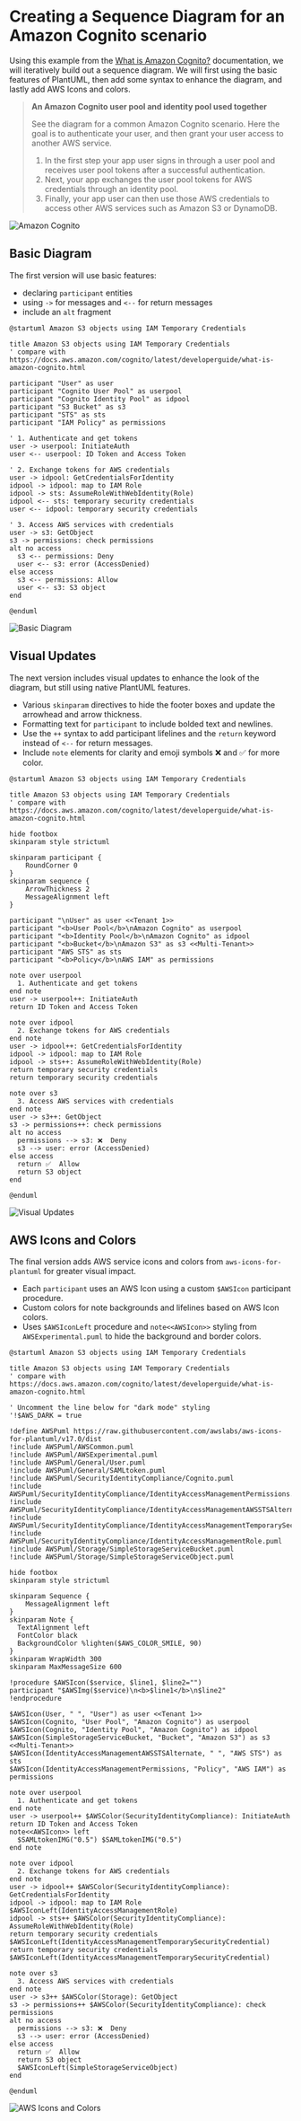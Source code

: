 # Creating a Sequence Diagram for an Amazon Cognito scenario

Using this example from the [What is Amazon Cognito?](https://docs.aws.amazon.com/cognito/latest/developerguide/what-is-amazon-cognito.html) documentation, we will iteratively build out a sequence diagram. We will first using the basic features of PlantUML, then add some syntax to enhance the diagram, and lastly add AWS Icons and colors.

> **An Amazon Cognito user pool and identity pool used together**
>
> See the diagram for a common Amazon Cognito scenario. Here the goal is to authenticate your user, and then grant your user access to another AWS service.
>
> 1. In the first step your app user signs in through a user pool and receives user pool tokens after a successful authentication.
> 2. Next, your app exchanges the user pool tokens for AWS credentials through an identity pool.
> 3. Finally, your app user can then use those AWS credentials to access other AWS services such as Amazon S3 or DynamoDB.

![Amazon Cognito](scenario-cup-cib2.png)

## Basic Diagram

The first version will use basic features:

- declaring `participant` entities
- using `->` for messages and `<--` for return messages
- include an `alt` fragment

```
@startuml Amazon S3 objects using IAM Temporary Credentials

title Amazon S3 objects using IAM Temporary Credentials
' compare with https://docs.aws.amazon.com/cognito/latest/developerguide/what-is-amazon-cognito.html

participant "User" as user
participant "Cognito User Pool" as userpool
participant "Cognito Identity Pool" as idpool
participant "S3 Bucket" as s3
participant "STS" as sts
participant "IAM Policy" as permissions

' 1. Authenticate and get tokens
user -> userpool: InitiateAuth
user <-- userpool: ID Token and Access Token

' 2. Exchange tokens for AWS credentials
user -> idpool: GetCredentialsForIdentity
idpool -> idpool: map to IAM Role
idpool -> sts: AssumeRoleWithWebIdentity(Role)
idpool <-- sts: temporary security credentials
user <-- idpool: temporary security credentials

' 3. Access AWS services with credentials
user -> s3: GetObject
s3 -> permissions: check permissions
alt no access
  s3 <-- permissions: Deny
  user <-- s3: error (AccessDenied)
else access
  s3 <-- permissions: Allow
  user <-- s3: S3 object
end

@enduml
```

![Basic Diagram](http://www.plantuml.com/plantuml/proxy?idx=0&src=https%3A%2F%2Fraw.githubusercontent.com%2Fawslabs%2Faws-icons-for-plantuml%2Fv14.0%2Fexamples%2Fcognito-scenario%2F1-basic-diagram.puml)

## Visual Updates

The next version includes visual updates to enhance the look of the diagram, but still using native PlantUML features.

- Various `skinparam` directives to hide the footer boxes and update the arrowhead and arrow thickness.
- Formatting text for `participant` to include bolded text and newlines.
- Use the `++` syntax to add participant lifelines and the `return` keyword instead of `<--` for return messages.
- Include `note` elements for clarity and emoji symbols ❌ and ✅ for more color.

```
@startuml Amazon S3 objects using IAM Temporary Credentials

title Amazon S3 objects using IAM Temporary Credentials
' compare with https://docs.aws.amazon.com/cognito/latest/developerguide/what-is-amazon-cognito.html

hide footbox
skinparam style strictuml

skinparam participant {
    RoundCorner 0
}
skinparam sequence { 
    ArrowThickness 2
    MessageAlignment left
}

participant "\nUser" as user <<Tenant 1>>
participant "<b>User Pool</b>\nAmazon Cognito" as userpool
participant "<b>Identity Pool</b>\nAmazon Cognito" as idpool
participant "<b>Bucket</b>\nAmazon S3" as s3 <<Multi-Tenant>>
participant "AWS STS" as sts
participant "<b>Policy</b>\nAWS IAM" as permissions

note over userpool
  1. Authenticate and get tokens
end note
user -> userpool++: InitiateAuth
return ID Token and Access Token

note over idpool
  2. Exchange tokens for AWS credentials
end note
user -> idpool++: GetCredentialsForIdentity
idpool -> idpool: map to IAM Role
idpool -> sts++: AssumeRoleWithWebIdentity(Role)
return temporary security credentials
return temporary security credentials

note over s3
  3. Access AWS services with credentials
end note
user -> s3++: GetObject
s3 -> permissions++: check permissions
alt no access
  permissions --> s3: ❌  Deny
  s3 --> user: error (AccessDenied)
else access
  return ✅  Allow
  return S3 object
end

@enduml
```

![Visual Updates](http://www.plantuml.com/plantuml/proxy?idx=0&src=https%3A%2F%2Fraw.githubusercontent.com%2Fawslabs%2Faws-icons-for-plantuml%2Fv14.0%2Fexamples%2Fcognito-scenario%2F2-visual-updates.puml)

## AWS Icons and Colors

The final version adds AWS service icons and colors from `aws-icons-for-plantuml` for greater visual impact.

- Each `participant` uses an AWS Icon using a custom `$AWSIcon` participant procedure.
- Custom colors for note backgrounds and lifelines based on AWS Icon colors.
- Uses `$AWSIconLeft` procedure and `note<<AWSIcon>>` styling from `AWSExperimental.puml` to hide the background and border colors.

```
@startuml Amazon S3 objects using IAM Temporary Credentials

title Amazon S3 objects using IAM Temporary Credentials
' compare with https://docs.aws.amazon.com/cognito/latest/developerguide/what-is-amazon-cognito.html

' Uncomment the line below for "dark mode" styling
'!$AWS_DARK = true

!define AWSPuml https://raw.githubusercontent.com/awslabs/aws-icons-for-plantuml/v17.0/dist
!include AWSPuml/AWSCommon.puml
!include AWSPuml/AWSExperimental.puml
!include AWSPuml/General/User.puml
!include AWSPuml/General/SAMLtoken.puml
!include AWSPuml/SecurityIdentityCompliance/Cognito.puml
!include AWSPuml/SecurityIdentityCompliance/IdentityAccessManagementPermissions.puml
!include AWSPuml/SecurityIdentityCompliance/IdentityAccessManagementAWSSTSAlternate.puml
!include AWSPuml/SecurityIdentityCompliance/IdentityAccessManagementTemporarySecurityCredential.puml
!include AWSPuml/SecurityIdentityCompliance/IdentityAccessManagementRole.puml
!include AWSPuml/Storage/SimpleStorageServiceBucket.puml
!include AWSPuml/Storage/SimpleStorageServiceObject.puml

hide footbox
skinparam style strictuml

skinparam Sequence { 
    MessageAlignment left
}
skinparam Note {
  TextAlignment left 
  FontColor black
  BackgroundColor %lighten($AWS_COLOR_SMILE, 90)
}
skinparam WrapWidth 300
skinparam MaxMessageSize 600

!procedure $AWSIcon($service, $line1, $line2="")
participant "$AWSImg($service)\n<b>$line1</b>\n$line2"
!endprocedure 

$AWSIcon(User, " ", "User") as user <<Tenant 1>>
$AWSIcon(Cognito, "User Pool", "Amazon Cognito") as userpool
$AWSIcon(Cognito, "Identity Pool", "Amazon Cognito") as idpool
$AWSIcon(SimpleStorageServiceBucket, "Bucket", "Amazon S3") as s3 <<Multi-Tenant>>
$AWSIcon(IdentityAccessManagementAWSSTSAlternate, " ", "AWS STS") as sts
$AWSIcon(IdentityAccessManagementPermissions, "Policy", "AWS IAM") as permissions

note over userpool
  1. Authenticate and get tokens
end note
user -> userpool++ $AWSColor(SecurityIdentityCompliance): InitiateAuth
return ID Token and Access Token
note<<AWSIcon>> left
  $SAMLtokenIMG("0.5") $SAMLtokenIMG("0.5")
end note

note over idpool
  2. Exchange tokens for AWS credentials
end note
user -> idpool++ $AWSColor(SecurityIdentityCompliance): GetCredentialsForIdentity
idpool -> idpool: map to IAM Role
$AWSIconLeft(IdentityAccessManagementRole)
idpool -> sts++ $AWSColor(SecurityIdentityCompliance): AssumeRoleWithWebIdentity(Role)
return temporary security credentials
$AWSIconLeft(IdentityAccessManagementTemporarySecurityCredential)
return temporary security credentials
$AWSIconLeft(IdentityAccessManagementTemporarySecurityCredential)

note over s3
  3. Access AWS services with credentials
end note
user -> s3++ $AWSColor(Storage): GetObject
s3 -> permissions++ $AWSColor(SecurityIdentityCompliance): check permissions
alt no access
  permissions --> s3: ❌  Deny
  s3 --> user: error (AccessDenied)
else access
  return ✅  Allow
  return S3 object
  $AWSIconLeft(SimpleStorageServiceObject)
end

@enduml
```

![AWS Icons and Colors](http://www.plantuml.com/plantuml/proxy?idx=0&src=https%3A%2F%2Fraw.githubusercontent.com%2Fawslabs%2Faws-icons-for-plantuml%2Fv14.0%2Fexamples%2Fcognito-scenario%2F3-aws-icons-and-colors.puml)
